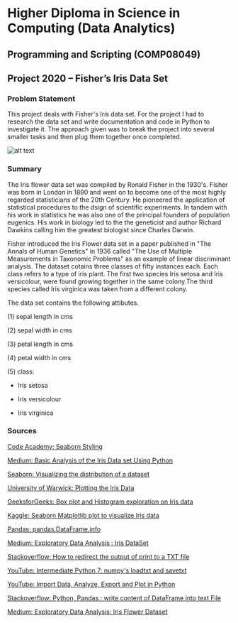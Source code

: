 # Higher Diploma in Science in Computing (Data Analytics)
## Programming and Scripting (COMP08049) 
## Project 2020 – Fisher’s Iris Data Set


### Problem Statement
This project deals with Fisher's Iris data set. For the project I had to research the data set and write documentation and code in Python to investigate it. The approach given was to break the project into several smaller tasks and then plug them together once completed.

![alt text](https://i1.wp.com/dataaspirant.com/wp-content/uploads/2017/01/irises.png?resize=600%2C181 "Iris Flowers")


### Summary
The Iris flower data set was compiled by Ronald Fisher in the 1930's. Fisher was born in London in 1890 and went on to become one of the most highly regarded statisticians of the 20th Century. He pioneered the application of statistical procedures to the dsign of scientific experiments. In tandem with his work in statistics he was also one of the principal founders of population eugenics. His work in biology led to the the geneticist and author Richard Dawkins calling him the greatest biologist since Charles Darwin.

Fisher introduced the Iris Flower data set in a paper published in "The Annals of Human Genetics" in 1936 called "The Use of Multiple Measurements in Taxonomic Problems" as an example of linear discriminant analysis. The dataset cotains three classes of fifty instances each. Each class refers to a type of iris plant. The first two species Iris setosa and Iris versicolour, were found growing together in the same colony.The third species called Iris virginica was taken from a different colony.

The data set contains the following attibutes.

(1) sepal length in cms

(2) sepal width in cms

(3) petal length in cms

(4) petal width in cms

(5) class:

   * Iris setosa
    
   * Iris versicolour
    
   * Iris virginica
### Sources
[Code Academy: Seaborn Styling](https://www.codecademy.com/articles/seaborn-design-ii)

[Medium: Basic Analysis of the Iris Data set Using Python](https://medium.com/codebagng/basic-analysis-of-the-iris-data-set-using-python-2995618a6342)

[Seaborn: Visualizing the distribution of a dataset](http://seaborn.pydata.org/tutorial/distributions.html)

[University of Warwick: Plotting the Iris Data](https://warwick.ac.uk/fac/sci/moac/people/students/peter_cock/r/iris_plots/)

[GeeksforGeeks: Box plot and Histogram exploration on Iris data](https://www.geeksforgeeks.org/box-plot-and-histogram-exploration-on-iris-data/)

[Kaggle: Seaborn Matplotlib plot to visualize Iris data](https://www.kaggle.com/biphili/seaborn-matplotlib-plot-to-visualize-iris-data)

[Pandas: pandas.DataFrame.info](https://pandas.pydata.org/pandas-docs/stable/reference/api/pandas.DataFrame.info.html)

[Medium: Exploratory Data Analysis : Iris DataSet](https://medium.com/@harimittapalli/exploratory-data-analysis-iris-dataset-9920ea439a3e)

[Stackoverflow: How to redirect the output of print to a TXT file](https://stackoverflow.com/questions/4110891/how-to-redirect-the-output-of-print-to-a-txt-file)

[YouTube: Intermediate Python 7: numpy's loadtxt and savetxt](https://www.youtube.com/watch?v=bqo3BmzyXeI)

[YouTube: Import Data, Analyze, Export and Plot in Python](https://www.youtube.com/watch?v=pQv6zMlYJ0A)

[Stackoverflow: Python, Pandas : write content of DataFrame into text File](https://stackoverflow.com/questions/31247198/python-pandas-write-content-of-dataframe-into-text-file)

[Medium: Exploratory Data Analysis: Iris Flower Dataset](https://medium.com/analytics-vidhya/exploratory-data-analysis-iris-flower-dataset-a21c368a1f4)
